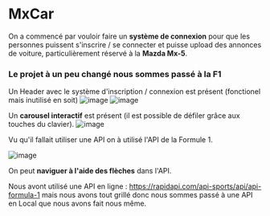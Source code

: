 # MxCar

On a commencé par vouloir faire un **système de connexion** pour que les personnes puissent s'inscrire / se connecter et puisse upload des annonces de voiture, particulièrement réservé à la **Mazda Mx-5**.

### Le projet à un peu changé nous sommes passé à la F1

Un Header avec le système d'inscription / connexion est présent (fonctionel mais inutilisé en soit)
![image](https://github.com/StayZe/MxCar/assets/72339102/075c8d3b-41d0-408b-87a6-b1096b167085)
![image](https://github.com/StayZe/MxCar/assets/72339102/f76c1fdf-77c5-4c64-93ad-7dc3078da55c)


Un **carousel interactif** est présent (il est possible de défiler grâce aux touches du clavier).
![image](https://github.com/StayZe/MxCar/assets/72339102/2b162828-66ca-4108-96f1-955172e07a3b)


Vu qu'il fallait utiliser une API on à utilisé l'API de la Formule 1.

![image](https://github.com/StayZe/MxCar/assets/72339102/fb16c5f7-462e-4294-b1e7-73d480660b28)

On peut **naviguer à l'aide des flèches** dans l'API.

Nous avont utilisé une API en ligne : https://rapidapi.com/api-sports/api/api-formula-1 mais nous avons tout grillé donc nous sommes passé à une API en Local que nous avons fait nous même.
